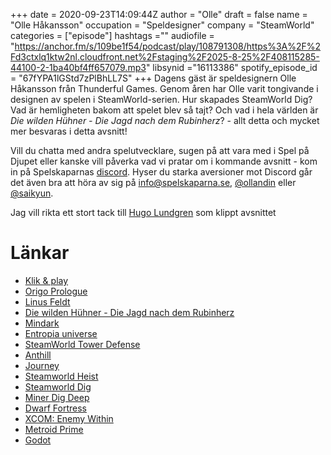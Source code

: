 +++ 
date = 2020-09-23T14:09:44Z
author = "Olle"
draft = false
name = "Olle Håkansson"
occupation = "Speldesigner"
company = "SteamWorld"
categories = ["episode"]
hashtags =""
audiofile = "https://anchor.fm/s/109be1f54/podcast/play/108791308/https%3A%2F%2Fd3ctxlq1ktw2nl.cloudfront.net%2Fstaging%2F2025-8-25%2F408115285-44100-2-1ba40bf4ff657079.mp3"
libsynid ="16113386"
spotify_episode_id = "67fYPA1lGStd7zPlBhLL7S"
+++ 
Dagens gäst är speldesignern Olle Håkansson från Thunderful Games. Genom åren har Olle varit tongivande i designen av spelen i SteamWorld-serien.  Hur skapades SteamWorld Dig? Vad är hemligheten bakom att spelet blev så tajt?  Och vad i hela världen är _Die wilden Hühner - Die Jagd nach dem Rubinherz_? - allt detta och mycket mer besvaras i detta avsnitt!

Vill du chatta med andra spelutvecklare, sugen på att vara med i Spel på Djupet eller kanske vill påverka vad vi pratar om i kommande avsnitt - kom in på Spelskaparnas  [discord](https://discord.gg/hBHEXss). Hyser du starka aversioner mot Discord går det även bra att höra av sig på info@spelskaparna.se, [@ollandin](https://twitter.com/ollelandin) eller [@saikyun](https://twitter.com/Saikyun).


Jag vill rikta ett stort tack till [Hugo Lundgren](https://hugolundgren.com/) som klippt avsnittet

# Länkar
* [Klik & play](https://en.wikipedia.org/wiki/Clickteam)
* [Origo Prologue](https://www.youtube.com/watch?v=4Q7CsPIA4so&ab_channel=MrPixelknights)
* [Linus Feldt](http://spelskaparna.com/episode/42/)
* [Die wilden Hühner - Die Jagd nach dem Rubinherz](https://www.youtube.com/watch?v=0n-tLehvTkk&ab_channel=Sigyn)
* [Mindark](https://www.mindark.com/)
* [Entropia universe](https://www.youtube.com/watch?v=3cZmN1JvTP4&ab_channel=CerealOverdrive)
* [SteamWorld Tower Defense](https://www.youtube.com/watch?v=Wp1lWLcZTfA&ab_channel=Image%26FormGames)
* [Anthill](https://www.youtube.com/watch?v=2ItVwjoHMu0&ab_channel=Image%26FormGames)
* [Journey](https://www.youtube.com/watch?v=mU3nNT4rcFg&t=17s&ab_channel=PlayStation)
* [Steamworld Heist](https://www.youtube.com/watch?v=mV5_Hp3kG7U&ab_channel=Image%26FormGames)
* [Steamworld Dig](https://www.youtube.com/watch?v=Fe-9OPMUz4w&ab_channel=Image%26FormGames)
* [Miner Dig Deep](https://www.youtube.com/watch?v=fGmPytCwF4g&ab_channel=CamperVlogs)
* [Dwarf Fortress](https://www.youtube.com/watch?v=QtQyRNNEMRA&ab_channel=Nookrium)
* [XCOM: Enemy Within](https://www.youtube.com/watch?v=fjH4TYZQtcA&ab_channel=IGN)
* [Metroid Prime](https://www.youtube.com/watch?v=u8klx34R8m8&ab_channel=IGN)
* [Godot](https://godotengine.org/)
